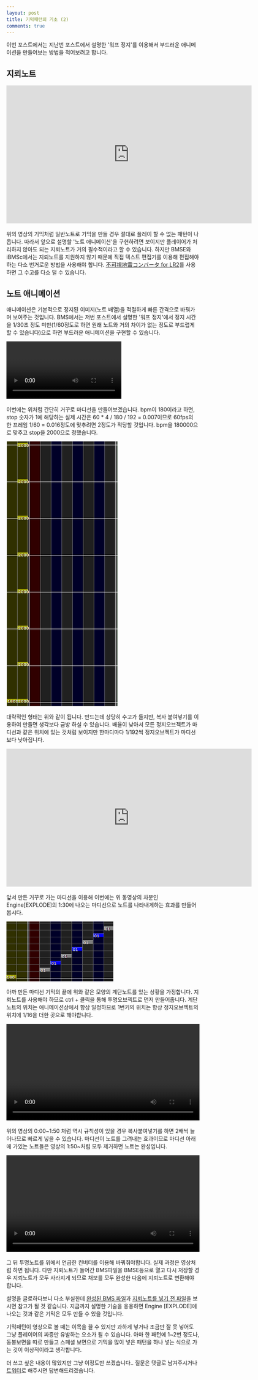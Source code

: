 ```yaml
---
layout: post
title: 기믹패턴의 기초 (2)
comments: true
---
```


이번 포스트에서는 지난번 포스트에서 설명한 '워프 정지'를 이용해서 부드러운 애니메이션을 만들어보는 방법을 적어보려고 합니다.

## 지뢰노트

<iframe width="640" height="360" src="https://www.youtube.com/embed/mBdZ2tCtse4" frameborder="0" allowfullscreen></iframe>

위의 영상의 기믹처럼 일반노트로 기믹을 만들 경우 절대로 플레이 할 수 없는 패턴이 나옵니다. 따라서 앞으로 설명할 '노트 애니메이션'을 구현하려면 보이지만 플레이어가 처리하지 않아도 되는 지뢰노트가 거의 필수적이라고 할 수 있습니다. 하지만 BMSE와 iBMSc에서는 지뢰노트를 지원하지 않기 때문에 직접 텍스트 편집기를 이용해 편집해야하는 다소 번거로운 방법을 사용해야 합니다. [不可視地雷コンバータ for LR2](http://nekokan.dyndns.info/%7Eotlovers/guidance/guidance_4b.html)를 사용하면 그 수고를 다소 덜 수 있습니다.

## 노트 애니메이션

애니메이션은 기본적으로 정지된 이미지(노트 배열)을 적절하게 빠른 간격으로 바꿔가며 보여주는 것입니다. BMS에서는 저번 포스트에서 설명한 '워프 정지'에서 정지 시간을 1/30초 정도 미만(1/60정도로 하면 원래 노트와 거의 차이가 없는 정도로 부드럽게 할 수 있습니다)으로 하면 부드러운 애니메이션을 구현할 수 있습니다.

<video controls>
    <source src="/assets/2016-12-19/backward.webm" type="video/webm">
</video>

이번에는 위처럼 간단히 거꾸로 마디선을 만들어보겠습니다. bpm이 180이라고 하면, stop 숫자가 1에 해당하는 실제 시간은 60 * 4 / 180 / 192 = 0.007이므로 60fps의 한 프레임 1/60 = 0.016정도에 맞추려면 2정도가 적당할 것입니다. bpm을 180000으로 맞추고 stop을 2000으로 정했습니다.

![backward](/assets/2016-12-19/backward.png)

대략적인 형태는 위와 같이 됩니다. 만드는데 상당히 수고가 들지만, 복사 붙여넣기를 이용하여 만들면 생각보다 금방 하실 수 있습니다. 배율이 낮아서 모든 정지오브젝트가 마디선과 같은 위치에 있는 것처럼 보이지만 한마디마다 1/192씩 정지오브젝트가 마디선보다 낮아집니다.

<iframe width="640" height="360" src="https://www.youtube.com/embed/1BP8X6bWNBA" frameborder="0" allowfullscreen></iframe>

앞서 만든 거꾸로 가는 마디선을 이용해 이번에는 위 동영상의 차분인 Engine[EXPLODE]의 1:30에 나오는 마디선으로 노트를 나타내게하는 효과를 만들어봅시다.

![noteback](/assets/2016-12-19/noteback1.png)

아까 만든 마디선 기믹의 끝에 위와 같은 모양의 계단노트를 있는 상황을 가정합니다. 지뢰노트를 사용해야 하므로 ctrl + 클릭을 통해 투명오브젝트로 먼저 만들어줍니다. 계단노트의 위치는 애니메이션상에서 항상 일정하므로 1번키의 위치는 항상 정지오브젝트의 위치에 1/16을 더한 곳으로 해야합니다.


<video controls width = "100%">
    <source src="/assets/2016-12-19/copypaste.webm" type="video/webm">
</video>

위의 영상의 0:00~1:50 처럼 역시 규칙성이 있을 경우 복사붙여넣기를 하면 2배씩 늘어나므로 빠르게 넣을 수 있습니다. 마디선이 노트를 그려내는 효과이므로 마디선 아래에 가있는 노트들은 영상의 1:50~처럼 모두 제거하면 노트는 완성입니다.

<video controls width = "100%">
    <source src="/assets/2016-12-19/landmine.webm" type="video/webm">
</video>

그 뒤 투명노트를 위에서 언급한 컨버터를 이용해 바꿔줘야합니다. 실제 과정은 영상처럼 하면 됩니다. 다만 지뢰노트가 들어간 BMS파일을 BMSE등으로 열고 다시 저장할 경우 지뢰노트가 모두 사라지게 되므로 채보를 모두 완성한 다음에 지뢰노트로 변환해야 합니다.


설명을 글로하다보니 다소 부실한데 [완성된 BMS 파일](/assets/2016-12-19/backward.bms)과 [지뢰노트를 넣기 전 파일](/assets/2016-12-19/backward_before.bms)을 보시면 참고가 될 것 같습니다. 지금까지 설명한 기술을 응용하면 Engine [EXPLODE]에 나오는 것과 같은 기믹은 모두 만들 수 있을 것입니다.

기믹패턴이 영상으로 볼 때는 이목을 끌 수 있지만 과하게 넣거나 조금만 잘 못 넣어도 그냥 플레이어의 짜증만 유발하는 요소가 될 수 있습니다. 아마 한 패턴에 1~2번 정도나, 동봉보면을 따로 만들고 스페셜 보면으로 기믹을 많이 넣은 패턴을 하나 넣는 식으로 가는 것이 이상적이라고 생각합니다. 

더 쓰고 싶은 내용이 많았지만 그냥 이정도만 쓰겠습니다.. 질문은 댓글로 남겨주시거나 [트위터](https://twitter.com/xxyzzzzz)로 해주시면 답변해드리겠습니다.